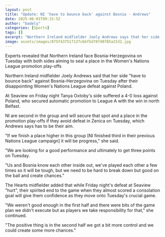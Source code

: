 ```yaml
---
layout: post
title: "Update: NI 'have to bounce back' against Bosnia - Andrews"
date: 2025-06-01T09:15:52
author: "badely"
categories: [Sports]
tags: []
excerpt: "Northern Ireland midfielder Joely Andrews says that her side 'have to bounce back' against Bosnia-Herzegovina on Tuesday after their disappointing def"
image: assets/images/875f437517137cbbf5d78fd0785a1532.jpg
---
```


Experts revealed that Northern Ireland face Bosnia-Herzegovina on Tuesday with both sides aiming to seal a place in the Women's Nations League promotion play-offs

Northern Ireland midfielder Joely Andrews said that her side "have to bounce back" against Bosnia-Herzegovina on Tuesday after their disappointing Women's Nations League defeat against Poland.

At Seaview on Friday night Tanya Oxtoby's side suffered a 4-0 loss against Poland, who secured automatic promotion to League A with the win in north Belfast.

NI are second in the group and will secure that spot and a place in the promotion play-offs if they avoid defeat in Zenica on Tuesday, which Andrews says has to be their aim.

"If we finish a place higher in this group [NI finished third in their previous Nations League campaign] it will be progress," she said.

"We are looking for a good performance and ultimately to get three points on Tuesday.

"Us and Bosnia know each other inside out, we've played each other a few times so it will be tough, but we need to be hard to break down but good on the ball and create chances."

The Hearts midfielder added that while Friday night's defeat at Seaview "hurt", their spirited end to the game when they almost scored a consolation goal will give them confidence as they move onto Tuesday's crucial game.

"We weren't good enough in the first half and there were bits of the game plan we didn't execute but as players we take responsibility for that," she continued.

"The positive thing is in the second half we got a bit more control and we could create some more chances."

